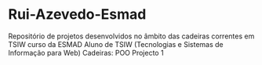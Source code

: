 # Rui-Azevedo-Esmad

Repositório de projetos desenvolvidos no âmbito das cadeiras correntes em TSIW curso da ESMAD
Aluno de TSIW (Tecnologias e Sistemas de Informação para Web)
Cadeiras:
POO
Projecto 1
